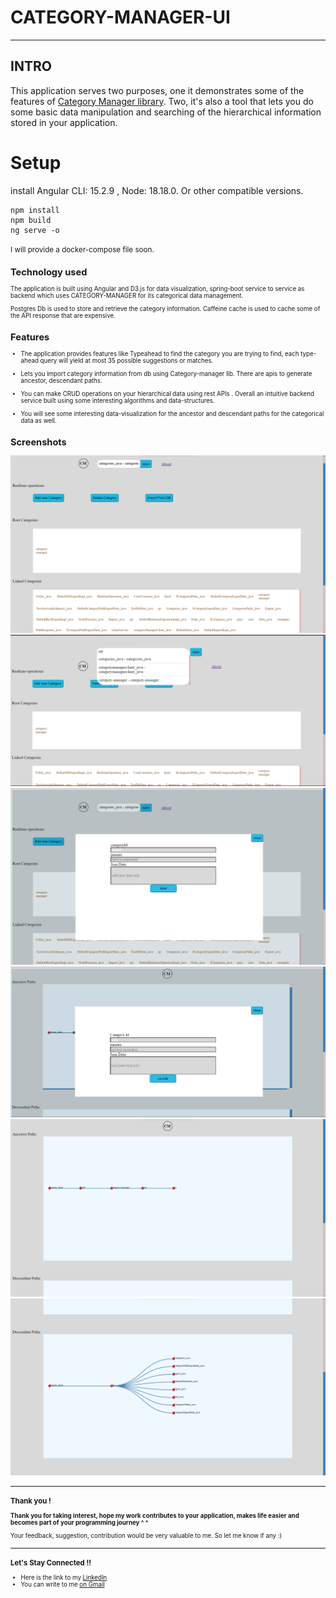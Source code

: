 # CATEGORY-MANAGER-UI
<hr>

## INTRO
This application serves two purposes, one it demonstrates some of the features of <a href="" target="_blank" > Category Manager library</a>.
Two, it's also a tool that lets you do some basic data manipulation and searching of the hierarchical information stored in your application.

# Setup

install Angular CLI: 15.2.9 , Node: 18.18.0. Or other compatible versions.

    npm install
    npm build
    ng serve -o

<small>I will provide a docker-compose file soon. <small> 

## Technology used
The application is built using Angular and D3.js for data visualization, spring-boot service to service as backend
which uses CATEGORY-MANAGER for its categorical data management.

Postgres Db is used to store and retrieve the category information. Caffeine cache is used to cache some of the API
response that are expensive. 

## Features
- The application provides features like Typeahead to find the category you are trying to find, each type-ahead query will 
 yield at most 35 possible suggestions or matches.

- Lets you import category information from db using Category-manager lib. There are apis to generate ancestor, descendant paths.
 
- You can make CRUD operations on your hierarchical data using rest APIs . Overall an intuitive backend service built using 
some interesting algorithms and data-structures.

- You will see some interesting data-visualization for the ancestor and descendant paths for the categorical data as well.


## Screenshots

<img src="./assets/home.png" />
<img src="./assets/typeahead.png" />
<img src="./assets/create.png" />
<img src="./assets/update.png" />
<img src="./assets/ancestor-paths.png" />
<img src="./assets/descendant-paths.png" />



##### <hr>
<div id="thank-you-note">
    <h3>Thank you !</h3>
    <p><b> Thank you for taking interest, hope my work contributes to your application, makes life easier and becomes part 
    of your programming journey ^ ^ </b> </p>
    
<p>
    Your feedback, suggestion, contribution would be very valuable to me. So let me know if any :)
</p>
</div>

##### <hr>
<div id="contact">
    <h3>Let's Stay Connected !! </h3>
    <ul>
        <li>
            Here is the link to my <a href="https://www.linkedin.com/in/sudarshan-bhat-52052a173/" target="_blank"> LinkedIn </a>
        </li>
        <li>
            You can write to me <a href="mailto:sudarshanrbhat.srb2@gmail.com" target="_blank"> on Gmail  </a>
        </li>
    </ul>
</div>
